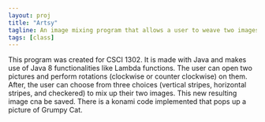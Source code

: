 ```yaml
---
layout: proj
title: "Artsy"
tagline: An image mixing program that allows a user to weave two images together in vertical stripes, horizontal stripes, or a checkerboard
tags: [class]
---
```


This program was created for CSCI 1302. It is made with Java and makes use of Java 8 functionalities like Lambda functions. The user can open two pictures and perform rotations (clockwise or counter clockwise) on them. After, the user can choose from three choices (vertical stripes, horizontal stripes, and checkered) to mix up their two images. This new resulting image cna be saved. There is a konami code implemented that pops up a picture of Grumpy Cat.
